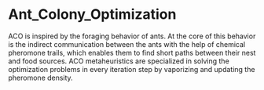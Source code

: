# Ant_Colony_Optimization
ACO is inspired by the foraging behavior of ants. At the core of this behavior is the indirect communication between the ants with the help of chemical pheromone trails, which enables them to find short paths between their nest and food sources. ACO metaheuristics are specialized in solving the optimization problems in every iteration step by vaporizing and updating the pheromone density.


